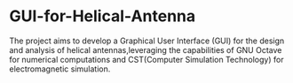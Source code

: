 # GUI-for-Helical-Antenna

The project aims to develop a Graphical User Interface (GUI) for the design and analysis of helical antennas,leveraging the capabilities of GNU Octave for numerical computations and CST(Computer Simulation Technology) for electromagnetic simulation.
